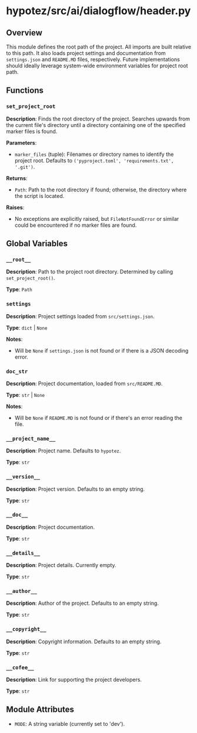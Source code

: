 # hypotez/src/ai/dialogflow/header.py

## Overview

This module defines the root path of the project. All imports are built relative to this path.  It also loads project settings and documentation from `settings.json` and `README.MD` files, respectively.  Future implementations should ideally leverage system-wide environment variables for project root path.


## Functions

### `set_project_root`

**Description**: Finds the root directory of the project.  Searches upwards from the current file's directory until a directory containing one of the specified marker files is found.

**Parameters**:
- `marker_files` (tuple): Filenames or directory names to identify the project root. Defaults to `('pyproject.toml', 'requirements.txt', '.git')`.

**Returns**:
- `Path`: Path to the root directory if found; otherwise, the directory where the script is located.

**Raises**:
- No exceptions are explicitly raised, but `FileNotFoundError` or similar could be encountered if no marker files are found.


## Global Variables

### `__root__`

**Description**: Path to the project root directory. Determined by calling `set_project_root()`.

**Type**: `Path`


### `settings`

**Description**: Project settings loaded from `src/settings.json`.

**Type**: `dict` | `None`

**Notes**:
- Will be `None` if `settings.json` is not found or if there is a JSON decoding error.


### `doc_str`

**Description**:  Project documentation, loaded from `src/README.MD`.

**Type**: `str` | `None`

**Notes**:
- Will be `None` if `README.MD` is not found or if there's an error reading the file.


### `__project_name__`

**Description**: Project name.  Defaults to `hypotez`.

**Type**: `str`


### `__version__`

**Description**: Project version.  Defaults to an empty string.

**Type**: `str`


### `__doc__`

**Description**: Project documentation.

**Type**: `str`


### `__details__`

**Description**:  Project details.  Currently empty.

**Type**: `str`


### `__author__`

**Description**: Author of the project. Defaults to an empty string.

**Type**: `str`


### `__copyright__`

**Description**: Copyright information. Defaults to an empty string.

**Type**: `str`


### `__cofee__`

**Description**:  Link for supporting the project developers.

**Type**: `str`


## Module Attributes

- `MODE`: A string variable (currently set to 'dev').